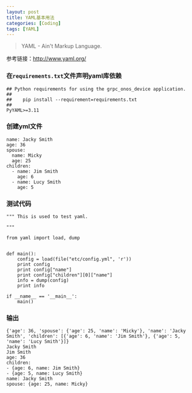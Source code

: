 ```yaml
---
layout: post
title: YAML基本用法
categories: [Coding]
tags: [YAML]
---
```


> YAML - Ain't Markup Language.

参考链接：<http://www.yaml.org/>

### 在`requirements.txt`文件声明yaml库依赖

```
## Python requirements for using the grpc_onos_device application.
##
##    pip install --requirement=requirements.txt
##
PyYAML>=3.11
```

### 创建yml文件

```
name: Jacky Smith
age: 36
spouse:
  name: Micky
  age: 25
children:
  - name: Jim Smith
    age: 6
  - name: Lucy Smith
    age: 5
```

### 测试代码

```
""" This is used to test yaml.

"""

from yaml import load, dump


def main():
    config = load(file("etc/config.yml", 'r'))
    print config
    print config["name"]
    print config["children"][0]["name"]
    info = dump(config)
    print info

if __name__ == '__main__':
    main()
```

### 输出

```
{'age': 36, 'spouse': {'age': 25, 'name': 'Micky'}, 'name': 'Jacky Smith', 'children': [{'age': 6, 'name': 'Jim Smith'}, {'age': 5, 'name': 'Lucy Smith'}]}
Jacky Smith
Jim Smith
age: 36
children:
- {age: 6, name: Jim Smith}
- {age: 5, name: Lucy Smith}
name: Jacky Smith
spouse: {age: 25, name: Micky}
```